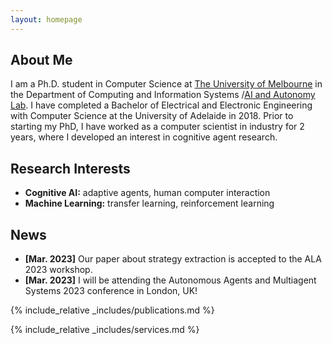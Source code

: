 ```yaml
---
layout: homepage
---
```


## About Me

I am a Ph.D. student in Computer Science at [The University of Melbourne](https://cis.unimelb.edu.au/people/students/archana-vadakattu) in the Department of Computing and Information Systems /[AI and Autonomy Lab](https://cis.unimelb.edu.au/agentlab#about). I have completed a Bachelor of Electrical and Electronic Engineering with Computer Science at the University of Adelaide in 2018. Prior to starting my PhD, I have worked as a computer scientist in industry for 2 years, where I developed an interest in cognitive agent research.

## Research Interests

- **Cognitive AI:** adaptive agents, human computer interaction
- **Machine Learning:** transfer learning, reinforcement learning

## News

- **[Mar. 2023]** Our paper about strategy extraction is accepted to the ALA 2023 workshop.
- **[Mar. 2023]** I will be attending the Autonomous Agents and Multiagent Systems 2023 conference in London, UK!

{% include_relative _includes/publications.md %}

{% include_relative _includes/services.md %}
